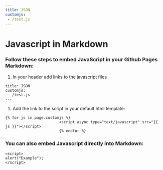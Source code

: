 ```yaml
---
title: JSON
customjs:
 - /test.js
---
```

# Javascript in Markdown

### Follow these steps to embed JavaScript in your Github Pages Markdown:

1. In your header add links to the javascript files
```---
title: JSON
customjs:
 - /test.js
---
```

1. Add the link to the script in your default html template:
```
{% for js in page.customjs %}
                        <script async type="text/javascript" src="{{ js }}"></script>
                        {% endfor %}
```


### You can also embed Javascript directly into Markdown:

```
<script>
alert("Example");
</script>
```